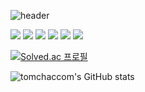 

![header](https://capsule-render.vercel.app/api?type=waving&color=auto&height=300&section=header&text=tomchaccom&fontSize=90&animation=fadeIn&fontAlignY=38&desc=Welcome%20to%20my%20GitHub%20Profile!&descAlignY=51&descAlign=62)


<img src="https://img.shields.io/badge/java-%23007396.svg?&style=for-the-badge&logo=java&logoColor=white" /> <img src="https://img.shields.io/badge/python-%233776AB.svg?&style=for-the-badge&logo=python&logoColor=white" /> <img src="https://img.shields.io/badge/spring-%236DB33F.svg?&style=for-the-badge&logo=spring&logoColor=white" /> <img src="https://img.shields.io/badge/Spring Boot-%236DB33F.svg?&style=for-the-badge&logo=springboot&logoColor=white" /> <img src="https://img.shields.io/badge/LangChain-%231C3C3C.svg?&style=for-the-badge&logo=langchain&logoColor=white" /> <img src="https://img.shields.io/badge/LangGraph-%231C3C3C.svg?&style=for-the-badge&logo=langchain&logoColor=white" />

[![Solved.ac 프로필](http://mazassumnida.wtf/api/v2/generate_badge?boj=tomchaccom)](https://solved.ac/tomchaccom)

![tomchaccom's GitHub stats](https://github-readme-stats.vercel.app/api?username=tomchaccom&show_icons=true&theme=radical&show=reviews,prs_merged,prs_merged_percentage)

